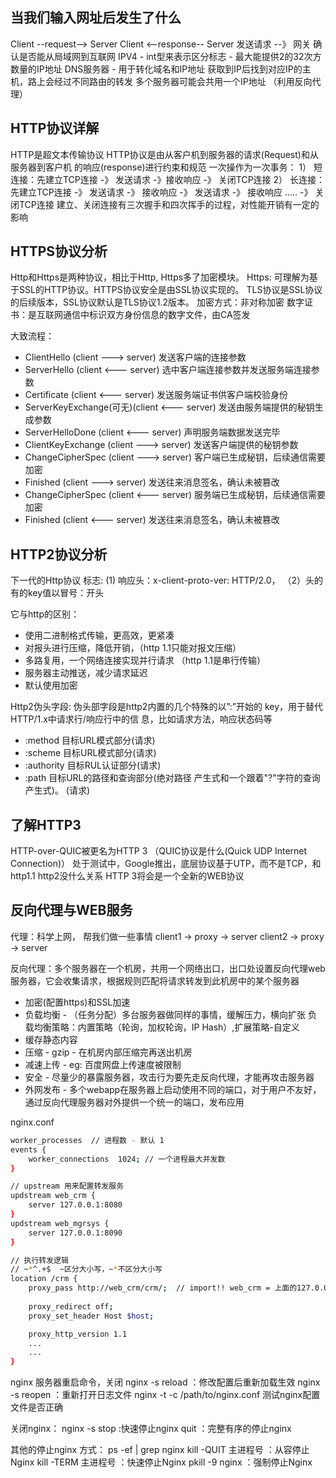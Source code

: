 ## 当我们输入网址后发生了什么
Client --request--> Server
Client <--response-- Server
发送请求 --》 网关 确认是否能从局域网到互联网
IPV4 - int型来表示区分标志 - 最大能提供2的32次方数量的IP地址
DNS服务器 - 用于转化域名和IP地址
获取到IP后找到对应IP的主机，路上会经过不同路由的转发
多个服务器可能会共用一个IP地址 （利用反向代理）

## HTTP协议详解 
HTTP是超文本传输协议
HTTP协议是由从客户机到服务器的请求(Request)和从服务器到客户机 的响应(response)进行约束和规范
一次操作为一次事务：
1） 短连接：先建立TCP连接  -》 发送请求 -》接收响应 -》 关闭TCP连接
2） 长连接：先建立TCP连接 -》 发送请求 -》 接收响应 -》 发送请求 -》 接收响应 ..... -》 关闭TCP连接
建立、关闭连接有三次握手和四次挥手的过程，对性能开销有一定的影响

## HTTPS协议分析 
Http和Https是两种协议，相比于Http, Https多了加密模块。
Https: 可理解为基于SSL的HTTP协议。HTTPS协议安全是由SSL协议实现的。
TLS协议是SSL协议的后续版本，SSL协议默认是TLS协议1.2版本。
加密方式：非对称加密
数字证书：是互联网通信中标识双方身份信息的数字文件，由CA签发

大致流程：
- ClientHello (client ---> server) 发送客户端的连接参数
- ServerHello (client <--- server) 选中客户端连接参数并发送服务端连接参数
- Certificate (client <--- server) 发送服务端证书供客户端校验身份
- ServerKeyExchange(可无)(client <--- server) 发送由服务端提供的秘钥生成参数
- ServerHelloDone (client <--- server) 声明服务端数据发送完毕
- ClientKeyExchange (client ---> server) 发送客户端提供的秘钥参数
- ChangeCipherSpec (client ---> server) 客户端已生成秘钥，后续通信需要加密
- Finished (client ---> server) 发送往来消息签名，确认未被篡改
- ChangeCipherSpec (client <--- server) 服务端已生成秘钥，后续通信需要加密
- Finished (client <--- server) 发送往来消息签名，确认未被篡改

## HTTP2协议分析
下一代的Http协议
标志: (1) 响应头：x-client-proto-ver: HTTP/2.0， （2）头的有的key值以冒号：开头

它与http的区别：
- 使用二进制格式传输，更高效，更紧凑
- 对报头进行压缩，降低开销，（http 1.1只能对报文压缩）
- 多路复用，一个网络连接实现并行请求 （http 1.1是串行传输）
- 服务器主动推送，减少请求延迟
- 默认使用加密

Http2伪头字段: 伪头部字段是http2内置的几个特殊的以”:”开始的 key，用于替代HTTP/1.x中请求行/响应行中的信 息，比如请求方法，响应状态码等
- :method 目标URL模式部分(请求)
- :scheme 目标URL模式部分(请求)
- :authority 目标RUL认证部分(请求)
- :path 目标URL的路径和查询部分(绝对路径 产生式和一个跟着"?"字符的查询产生式)。 (请求)

## 了解HTTP3 
HTTP-over-QUIC被更名为HTTP 3 （QUIC协议是什么(Quick UDP Internet Connection)）
处于测试中，Google推出，底层协议基于UTP，而不是TCP，和 http1.1 http2没什么关系
HTTP 3将会是一个全新的WEB协议

## 反向代理与WEB服务
代理：科学上网， 帮我们做一些事情 
    client1 -> proxy -> server
    client2 -> proxy -> server

反向代理：多个服务器在一个机房，共用一个网络出口，出口处设置反向代理web服务器，它会收集请求，根据规则匹配将请求转发到此机房中的某个服务器

- 加密(配置https)和SSL加速
- 负载均衡 - （任务分配）多台服务器做同样的事情，缓解压力，横向扩张
    负载均衡策略：内置策略（轮询，加权轮询，IP Hash）,扩展策略-自定义
- 缓存静态内容
- 压缩 - gzip - 在机房内部压缩完再送出机房
- 减速上传 - eg: 百度网盘上传速度被限制
- 安全 - 尽量少的暴露服务器，攻击行为要先走反向代理，才能再攻击服务器
- 外网发布 - 多个webapp在服务器上启动使用不同的端口，对于用户不友好，通过反向代理服务器对外提供一个统一的端口，发布应用


nginx.conf
```sh
worker_processes  // 进程数 - 默认 1 
events {
    worker_connections  1024; // 一个进程最大并发数
}

// upstream 用来配置转发服务
updstream web_crm {
    server 127.0.0.1:8080
}
updstream web_mgrsys {
    server 127.0.0.1:8090
}

// 执行转发逻辑
// ~*^.+$  ~区分大小写，~*不区分大小写
location /crm {
    proxy_pass http://web_crm/crm/;  // import!! web_crm = 上面的127.0.0.1:8080
    
    proxy_redirect off;
    proxy_set_header Host $host;

    proxy_http_version 1.1
    ...
    ...
}
```

nginx 服务器重启命令，关闭
nginx -s reload ：修改配置后重新加载生效
nginx -s reopen ：重新打开日志文件
nginx -t -c /path/to/nginx.conf 测试nginx配置文件是否正确

关闭nginx：
nginx -s stop :快速停止nginx
quit ：完整有序的停止nginx

其他的停止nginx 方式：
ps -ef | grep nginx
kill -QUIT 主进程号 ：从容停止Nginx
kill -TERM 主进程号 ：快速停止Nginx
pkill -9 nginx ：强制停止Nginx



